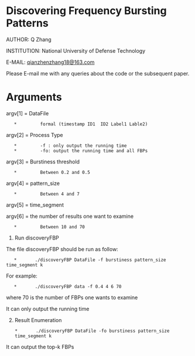 # Discovering Frequency Bursting Patterns

AUTHOR: Q Zhang

INSTITUTION: National University of Defense Technology

E-MAIL: qianzhenzhang18@163.com

Please E-mail me with any queries about the code or the subsequent paper.


# Arguments

argv[1] = DataFile

       *	     formal (timestamp ID1	ID2 Label1 Lable2)

argv[2] = Process Type

       *	     -f : only output the running time 
       *	     -fo: output the running time and all FBPs
       
argv[3] = Burstiness threshold 

       *	     Between 0.2 and 0.5
       
argv[4] = pattern_size

       *	     Between 4 and 7

argv[5] = time_segment


argv[6] = the number of results one want to examine

       *	     Between 10 and 70
       
1. Run discoveryFBP

The file discoveryFBP should be run as follow:

       *       ./discoveryFBP DataFile -f burstiness pattern_size time_segment k

For example: 

       *       ./discoveryFBP data -f 0.4 4 6 70

where 70 is the number of FBPs one wants to examine

It can only output the running time

2. Result Enumeration

       *       ./discoveryFBP DataFile -fo burstiness pattern_size time_segment k

It can output the top-k FBPs 
